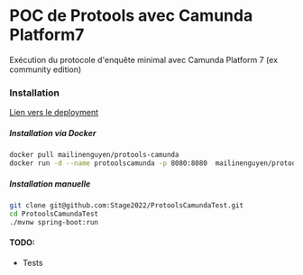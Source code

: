 # POC de Protools avec Camunda Platform7
Exécution du protocole d'enquête minimal avec Camunda Platform 7 (ex community edition)
### Installation
[Lien vers le deployment](https://protools-camunda.dev.insee.io/camunda/app/welcome/default/#!/login)

##### Installation via Docker
```bash
docker pull mailinenguyen/protools-camunda
docker run -d --name protoolscamunda -p 8080:8080  mailinenguyen/protools-camunda:latest
```
##### Installation manuelle
``` bash
git clone git@github.com:Stage2022/ProtoolsCamundaTest.git
cd ProtoolsCamundaTest
./mvnw spring-boot:run
```

#### TODO:
- Tests
